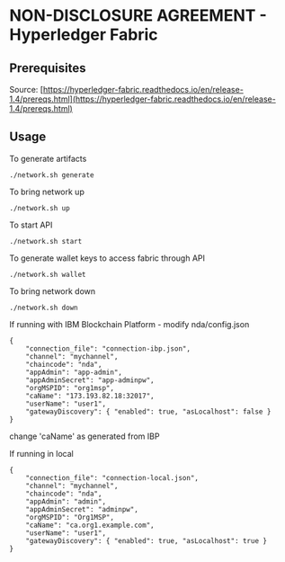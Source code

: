 # NON-DISCLOSURE AGREEMENT - Hyperledger Fabric

## Prerequisites

Source: [https://hyperledger-fabric.readthedocs.io/en/release-1.4/prereqs.html](https://hyperledger-fabric.readthedocs.io/en/release-1.4/prereqs.html)

## Usage

To generate artifacts

```
./network.sh generate
```

To bring network up

```
./network.sh up
```

To start API

```
./network.sh start
```

To generate wallet keys to access fabric through API

```
./network.sh wallet
```

To bring network down

```
./network.sh down
```


If running with IBM Blockchain Platform - modify nda/config.json
```
{
    "connection_file": "connection-ibp.json",
    "channel": "mychannel",
    "chaincode": "nda",
    "appAdmin": "app-admin",
    "appAdminSecret": "app-adminpw",
    "orgMSPID": "org1msp",
    "caName": "173.193.82.18:32017",
    "userName": "user1",
    "gatewayDiscovery": { "enabled": true, "asLocalhost": false }
}
```
change 'caName' as generated from IBP

If running in local
```
{
    "connection_file": "connection-local.json",
    "channel": "mychannel",
    "chaincode": "nda",
    "appAdmin": "admin",
    "appAdminSecret": "adminpw",
    "orgMSPID": "Org1MSP",
    "caName": "ca.org1.example.com",
    "userName": "user1",
    "gatewayDiscovery": { "enabled": true, "asLocalhost": true }
}
```